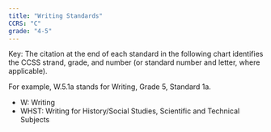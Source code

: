 ```yaml
---
title: "Writing Standards"
CCRS: "C"
grade: "4-5"
---
```

Key: The citation at the end of each standard in the following chart identifies the CCSS strand, grade, and number (or standard number and letter, where applicable).

For example, W.5.1a stands for Writing, Grade 5, Standard 1a.

 * W: Writing
 * WHST: Writing for History/Social Studies, Scientific and Technical Subjects
